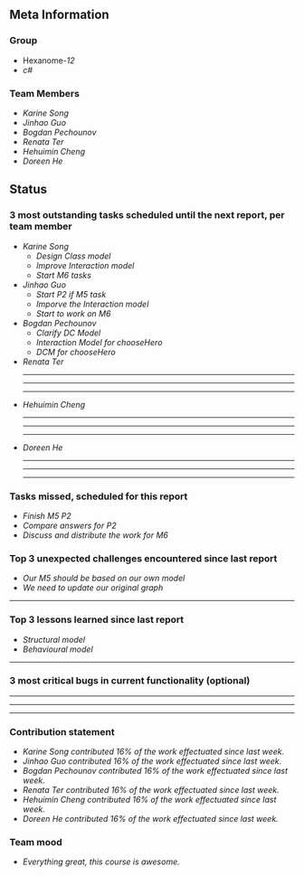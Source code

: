 ## Meta Information

### Group

 * Hexanome-*12*
 * *c#*

### Team Members

 * *Karine Song*
 * *Jinhao Guo*
 * *Bogdan Pechounov*
 * *Renata Ter*
 * *Hehuimin Cheng*
 * *Doreen He*

## Status

### 3 most outstanding tasks scheduled until the next report, per team member

 * *Karine Song*
   * *Design Class model*
   * *Improve Interaction model*
   * *Start M6 tasks*
 * *Jinhao Guo*
   * *Start P2 if M5 task*
   * *Imporve the Interaction model*
   * *Start to work on M6*
 * *Bogdan Pechounov*
   * *Clarify DC Model*
   * *Interaction Model for chooseHero*
   * *DCM for chooseHero*
 * *Renata Ter*
   * **
   * **
   * **
 * *Hehuimin Cheng*
   * **
   * **
   * **
 * *Doreen He*
   * **
   * **
   * **

### Tasks missed, scheduled for this report

 * *Finish M5 P2*
 * *Compare answers for P2*
 * *Discuss and distribute the work for M6*

### Top 3 unexpected challenges encountered since last report

  * *Our M5 should be based on our own model*
  * *We need to update our original graph*
  * **

### Top 3 lessons learned since last report

 * *Structural model*
 * *Behavioural model*
 * **

### 3 most critical bugs in current functionality (optional)

 * **
 * **
 * **

### Contribution statement

 * *Karine Song contributed 16% of the work effectuated since last week.*
 * *Jinhao Guo contributed 16% of the work effectuated since last week.*
 * *Bogdan Pechounov contributed 16% of the work effectuated since last week.*
 * *Renata Ter contributed 16% of the work effectuated since last week.*
 * *Hehuimin Cheng contributed 16% of the work effectuated since last week.*
 * *Doreen He contributed 16% of the work effectuated since last week.*

### Team mood

 * *Everything great, this course is awesome.*
